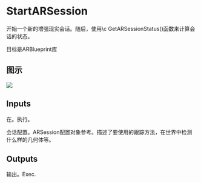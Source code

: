 # StartARSession

开始一个新的增强现实会话。随后，使用\c GetARSessionStatus()函数来计算会话的状态。

目标是ARBlueprint库

## 图示

![]($-20221218-17574265.png)

## Inputs

在。执行。

会话配置。ARSession配置对象参考。描述了要使用的跟踪方法，在世界中检测什么样的几何体等。 

## Outputs

输出。Exec.
